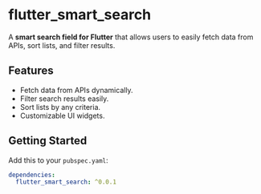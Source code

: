 # flutter_smart_search

A **smart search field for Flutter** that allows users to easily fetch data from APIs, sort lists, and filter results.

## Features

- Fetch data from APIs dynamically.
- Filter search results easily.
- Sort lists by any criteria.
- Customizable UI widgets.

## Getting Started

Add this to your `pubspec.yaml`:

```yaml
dependencies:
  flutter_smart_search: ^0.0.1
